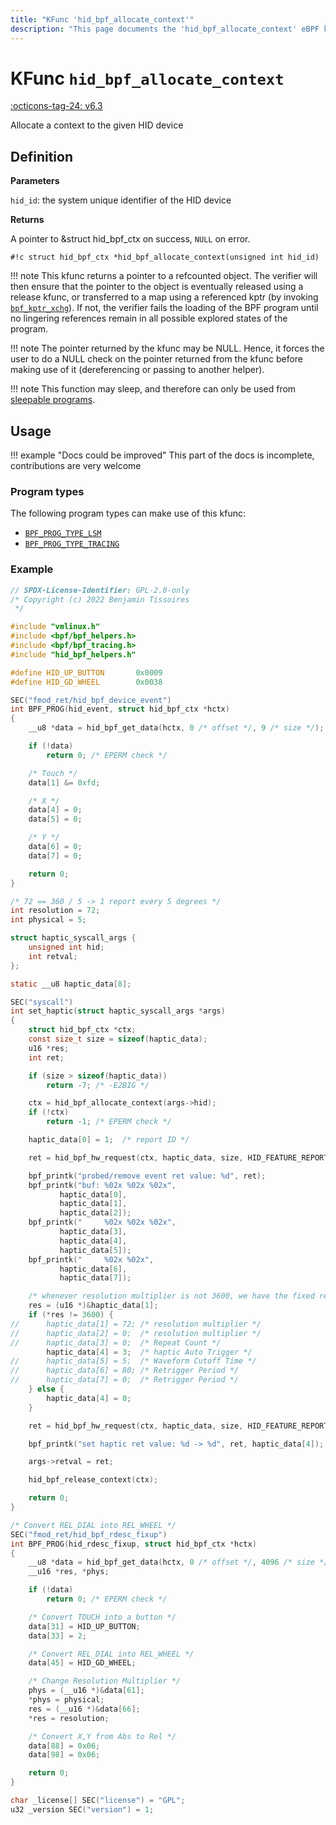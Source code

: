 ```yaml
---
title: "KFunc 'hid_bpf_allocate_context'"
description: "This page documents the 'hid_bpf_allocate_context' eBPF kfunc, including its definition, usage, program types that can use it, and examples."
---
```

# KFunc `hid_bpf_allocate_context`

<!-- [FEATURE_TAG](hid_bpf_allocate_context) -->
[:octicons-tag-24: v6.3](https://github.com/torvalds/linux/commit/91a7f802d1852f60139712bdcfa98db547ce0531)
<!-- [/FEATURE_TAG] -->

Allocate a context to the given HID device

## Definition

**Parameters**

`hid_id`: the system unique identifier of the HID device

**Returns**

A pointer to &struct hid_bpf_ctx on success, `NULL` on error.

<!-- [KFUNC_DEF] -->
`#!c struct hid_bpf_ctx *hid_bpf_allocate_context(unsigned int hid_id)`

!!! note
	This kfunc returns a pointer to a refcounted object. The verifier will then ensure that the pointer to the object 
	is eventually released using a release kfunc, or transferred to a map using a referenced kptr 
	(by invoking [`bpf_kptr_xchg`](../helper-function/bpf_kptr_xchg.md)). If not, the verifier fails the 
	loading of the BPF program until no lingering references remain in all possible explored states of the program.

!!! note
	The pointer returned by the kfunc may be NULL. Hence, it forces the user to do a NULL check on the pointer returned 
	from the kfunc before making use of it (dereferencing or passing to another helper).

!!! note
    This function may sleep, and therefore can only be used from [sleepable programs](../syscall/BPF_PROG_LOAD.md/#bpf_f_sleepable).
<!-- [/KFUNC_DEF] -->

## Usage

!!! example "Docs could be improved"
    This part of the docs is incomplete, contributions are very welcome

### Program types

The following program types can make use of this kfunc:

<!-- [KFUNC_PROG_REF] -->
- [`BPF_PROG_TYPE_LSM`](../program-type/BPF_PROG_TYPE_LSM.md)
- [`BPF_PROG_TYPE_TRACING`](../program-type/BPF_PROG_TYPE_TRACING.md)
<!-- [/KFUNC_PROG_REF] -->

### Example

```c
// SPDX-License-Identifier: GPL-2.0-only
/* Copyright (c) 2022 Benjamin Tissoires
 */

#include "vmlinux.h"
#include <bpf/bpf_helpers.h>
#include <bpf/bpf_tracing.h>
#include "hid_bpf_helpers.h"

#define HID_UP_BUTTON		0x0009
#define HID_GD_WHEEL		0x0038

SEC("fmod_ret/hid_bpf_device_event")
int BPF_PROG(hid_event, struct hid_bpf_ctx *hctx)
{
	__u8 *data = hid_bpf_get_data(hctx, 0 /* offset */, 9 /* size */);

	if (!data)
		return 0; /* EPERM check */

	/* Touch */
	data[1] &= 0xfd;

	/* X */
	data[4] = 0;
	data[5] = 0;

	/* Y */
	data[6] = 0;
	data[7] = 0;

	return 0;
}

/* 72 == 360 / 5 -> 1 report every 5 degrees */
int resolution = 72;
int physical = 5;

struct haptic_syscall_args {
	unsigned int hid;
	int retval;
};

static __u8 haptic_data[8];

SEC("syscall")
int set_haptic(struct haptic_syscall_args *args)
{
	struct hid_bpf_ctx *ctx;
	const size_t size = sizeof(haptic_data);
	u16 *res;
	int ret;

	if (size > sizeof(haptic_data))
		return -7; /* -E2BIG */

	ctx = hid_bpf_allocate_context(args->hid);
	if (!ctx)
		return -1; /* EPERM check */

	haptic_data[0] = 1;  /* report ID */

	ret = hid_bpf_hw_request(ctx, haptic_data, size, HID_FEATURE_REPORT, HID_REQ_GET_REPORT);

	bpf_printk("probed/remove event ret value: %d", ret);
	bpf_printk("buf: %02x %02x %02x",
		   haptic_data[0],
		   haptic_data[1],
		   haptic_data[2]);
	bpf_printk("     %02x %02x %02x",
		   haptic_data[3],
		   haptic_data[4],
		   haptic_data[5]);
	bpf_printk("     %02x %02x",
		   haptic_data[6],
		   haptic_data[7]);

	/* whenever resolution multiplier is not 3600, we have the fixed report descriptor */
	res = (u16 *)&haptic_data[1];
	if (*res != 3600) {
//		haptic_data[1] = 72; /* resolution multiplier */
//		haptic_data[2] = 0;  /* resolution multiplier */
//		haptic_data[3] = 0;  /* Repeat Count */
		haptic_data[4] = 3;  /* haptic Auto Trigger */
//		haptic_data[5] = 5;  /* Waveform Cutoff Time */
//		haptic_data[6] = 80; /* Retrigger Period */
//		haptic_data[7] = 0;  /* Retrigger Period */
	} else {
		haptic_data[4] = 0;
	}

	ret = hid_bpf_hw_request(ctx, haptic_data, size, HID_FEATURE_REPORT, HID_REQ_SET_REPORT);

	bpf_printk("set haptic ret value: %d -> %d", ret, haptic_data[4]);

	args->retval = ret;

	hid_bpf_release_context(ctx);

	return 0;
}

/* Convert REL_DIAL into REL_WHEEL */
SEC("fmod_ret/hid_bpf_rdesc_fixup")
int BPF_PROG(hid_rdesc_fixup, struct hid_bpf_ctx *hctx)
{
	__u8 *data = hid_bpf_get_data(hctx, 0 /* offset */, 4096 /* size */);
	__u16 *res, *phys;

	if (!data)
		return 0; /* EPERM check */

	/* Convert TOUCH into a button */
	data[31] = HID_UP_BUTTON;
	data[33] = 2;

	/* Convert REL_DIAL into REL_WHEEL */
	data[45] = HID_GD_WHEEL;

	/* Change Resolution Multiplier */
	phys = (__u16 *)&data[61];
	*phys = physical;
	res = (__u16 *)&data[66];
	*res = resolution;

	/* Convert X,Y from Abs to Rel */
	data[88] = 0x06;
	data[98] = 0x06;

	return 0;
}

char _license[] SEC("license") = "GPL";
u32 _version SEC("version") = 1;
```
